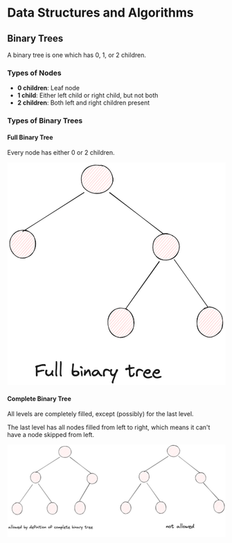 # Data Structures and Algorithms

## Binary Trees

A binary tree is one which has 0, 1, or 2 children.

### Types of Nodes

- **0 children**: Leaf node
- **1 child**: Either left child or right child, but not both
- **2 children**: Both left and right children present

### Types of Binary Trees

#### Full Binary Tree

Every node has either 0 or 2 children.

![Full Binary Tree](../images/fullbinarytree.png)

#### Complete Binary Tree

All levels are completely filled, except (possibly) for the last level.

The last level has all nodes filled from left to right, which means it can't have a node skipped from left.

![Complete Binary Tree](../images/completebinarytree.png)

